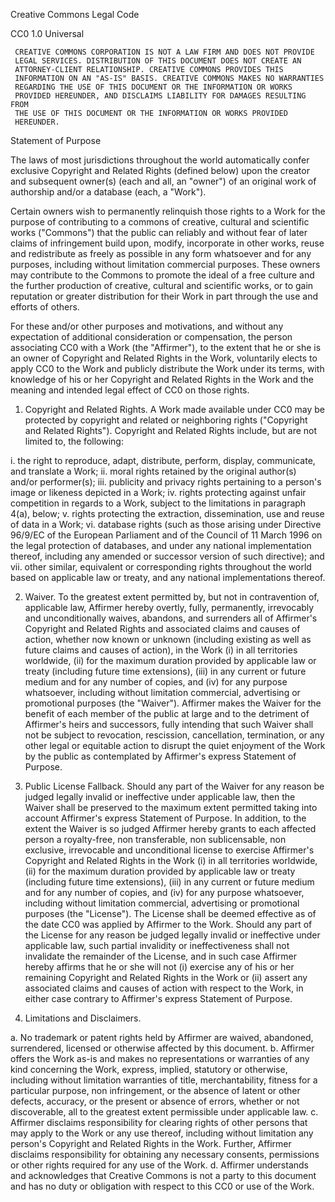 Creative Commons Legal Code
 
 CC0 1.0 Universal
 
     CREATIVE COMMONS CORPORATION IS NOT A LAW FIRM AND DOES NOT PROVIDE
     LEGAL SERVICES. DISTRIBUTION OF THIS DOCUMENT DOES NOT CREATE AN
     ATTORNEY-CLIENT RELATIONSHIP. CREATIVE COMMONS PROVIDES THIS
     INFORMATION ON AN "AS-IS" BASIS. CREATIVE COMMONS MAKES NO WARRANTIES
     REGARDING THE USE OF THIS DOCUMENT OR THE INFORMATION OR WORKS
     PROVIDED HEREUNDER, AND DISCLAIMS LIABILITY FOR DAMAGES RESULTING FROM
     THE USE OF THIS DOCUMENT OR THE INFORMATION OR WORKS PROVIDED
     HEREUNDER.
 
 Statement of Purpose
 
 The laws of most jurisdictions throughout the world automatically confer
 exclusive Copyright and Related Rights (defined below) upon the creator
 and subsequent owner(s) (each and all, an "owner") of an original work of
 authorship and/or a database (each, a "Work").
 
 Certain owners wish to permanently relinquish those rights to a Work for
 the purpose of contributing to a commons of creative, cultural and
 scientific works ("Commons") that the public can reliably and without fear
 of later claims of infringement build upon, modify, incorporate in other
 works, reuse and redistribute as freely as possible in any form whatsoever
 and for any purposes, including without limitation commercial purposes.
 These owners may contribute to the Commons to promote the ideal of a free
 culture and the further production of creative, cultural and scientific
 works, or to gain reputation or greater distribution for their Work in
 part through the use and efforts of others.
 
 For these and/or other purposes and motivations, and without any
 expectation of additional consideration or compensation, the person
 associating CC0 with a Work (the "Affirmer"), to the extent that he or she
 is an owner of Copyright and Related Rights in the Work, voluntarily
 elects to apply CC0 to the Work and publicly distribute the Work under its
 terms, with knowledge of his or her Copyright and Related Rights in the
 Work and the meaning and intended legal effect of CC0 on those rights.
 
 1. Copyright and Related Rights. A Work made available under CC0 may be
 protected by copyright and related or neighboring rights ("Copyright and
 Related Rights"). Copyright and Related Rights include, but are not
 limited to, the following:
 
   i. the right to reproduce, adapt, distribute, perform, display,
      communicate, and translate a Work;
  ii. moral rights retained by the original author(s) and/or performer(s);
 iii. publicity and privacy rights pertaining to a person's image or
      likeness depicted in a Work;
  iv. rights protecting against unfair competition in regards to a Work,
      subject to the limitations in paragraph 4(a), below;
   v. rights protecting the extraction, dissemination, use and reuse of data
      in a Work;
  vi. database rights (such as those arising under Directive 96/9/EC of the
      European Parliament and of the Council of 11 March 1996 on the legal
      protection of databases, and under any national implementation
      thereof, including any amended or successor version of such
      directive); and
 vii. other similar, equivalent or corresponding rights throughout the
      world based on applicable law or treaty, and any national
      implementations thereof.
 
 2. Waiver. To the greatest extent permitted by, but not in contravention
 of, applicable law, Affirmer hereby overtly, fully, permanently,
 irrevocably and unconditionally waives, abandons, and surrenders all of
 Affirmer's Copyright and Related Rights and associated claims and causes
 of action, whether now known or unknown (including existing as well as
 future claims and causes of action), in the Work (i) in all territories
 worldwide, (ii) for the maximum duration provided by applicable law or
 treaty (including future time extensions), (iii) in any current or future
 medium and for any number of copies, and (iv) for any purpose whatsoever,
 including without limitation commercial, advertising or promotional
 purposes (the "Waiver"). Affirmer makes the Waiver for the benefit of each
 member of the public at large and to the detriment of Affirmer's heirs and
 successors, fully intending that such Waiver shall not be subject to
 revocation, rescission, cancellation, termination, or any other legal or
 equitable action to disrupt the quiet enjoyment of the Work by the public
 as contemplated by Affirmer's express Statement of Purpose.
 
 3. Public License Fallback. Should any part of the Waiver for any reason
 be judged legally invalid or ineffective under applicable law, then the
 Waiver shall be preserved to the maximum extent permitted taking into
 account Affirmer's express Statement of Purpose. In addition, to the
 extent the Waiver is so judged Affirmer hereby grants to each affected
 person a royalty-free, non transferable, non sublicensable, non exclusive,
 irrevocable and unconditional license to exercise Affirmer's Copyright and
 Related Rights in the Work (i) in all territories worldwide, (ii) for the
 maximum duration provided by applicable law or treaty (including future
 time extensions), (iii) in any current or future medium and for any number
 of copies, and (iv) for any purpose whatsoever, including without
 limitation commercial, advertising or promotional purposes (the
 "License"). The License shall be deemed effective as of the date CC0 was
 applied by Affirmer to the Work. Should any part of the License for any
 reason be judged legally invalid or ineffective under applicable law, such
 partial invalidity or ineffectiveness shall not invalidate the remainder
 of the License, and in such case Affirmer hereby affirms that he or she
 will not (i) exercise any of his or her remaining Copyright and Related
 Rights in the Work or (ii) assert any associated claims and causes of
 action with respect to the Work, in either case contrary to Affirmer's
 express Statement of Purpose.
 
 4. Limitations and Disclaimers.
 
  a. No trademark or patent rights held by Affirmer are waived, abandoned,
     surrendered, licensed or otherwise affected by this document.
  b. Affirmer offers the Work as-is and makes no representations or
     warranties of any kind concerning the Work, express, implied,
     statutory or otherwise, including without limitation warranties of
     title, merchantability, fitness for a particular purpose, non
     infringement, or the absence of latent or other defects, accuracy, or
     the present or absence of errors, whether or not discoverable, all to
     the greatest extent permissible under applicable law.
  c. Affirmer disclaims responsibility for clearing rights of other persons
     that may apply to the Work or any use thereof, including without
     limitation any person's Copyright and Related Rights in the Work.
     Further, Affirmer disclaims responsibility for obtaining any necessary
     consents, permissions or other rights required for any use of the
     Work.
  d. Affirmer understands and acknowledges that Creative Commons is not a
     party to this document and has no duty or obligation with respect to
     this CC0 or use of the Work.